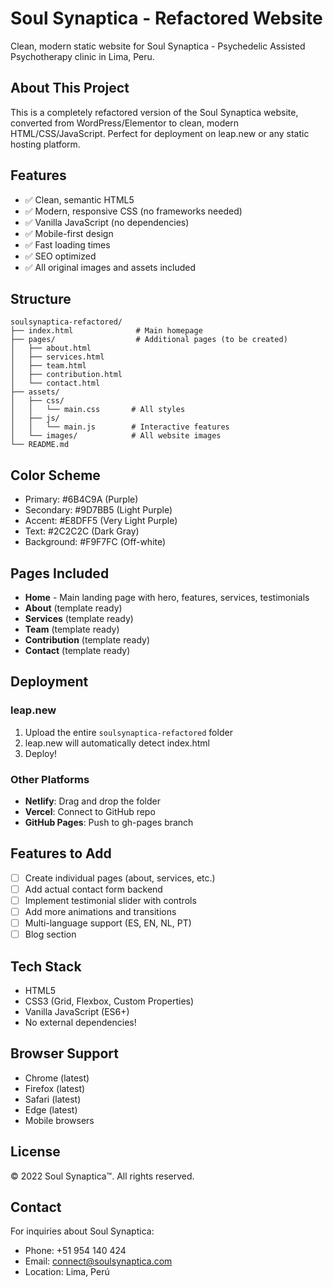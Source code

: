 # Soul Synaptica - Refactored Website

Clean, modern static website for Soul Synaptica - Psychedelic Assisted Psychotherapy clinic in Lima, Peru.

## About This Project

This is a completely refactored version of the Soul Synaptica website, converted from WordPress/Elementor to clean, modern HTML/CSS/JavaScript. Perfect for deployment on leap.new or any static hosting platform.

## Features

- ✅ Clean, semantic HTML5
- ✅ Modern, responsive CSS (no frameworks needed)
- ✅ Vanilla JavaScript (no dependencies)
- ✅ Mobile-first design
- ✅ Fast loading times
- ✅ SEO optimized
- ✅ All original images and assets included

## Structure

```
soulsynaptica-refactored/
├── index.html              # Main homepage
├── pages/                  # Additional pages (to be created)
│   ├── about.html
│   ├── services.html
│   ├── team.html
│   ├── contribution.html
│   └── contact.html
├── assets/
│   ├── css/
│   │   └── main.css       # All styles
│   ├── js/
│   │   └── main.js        # Interactive features
│   └── images/            # All website images
└── README.md

```

## Color Scheme

- Primary: #6B4C9A (Purple)
- Secondary: #9D7BB5 (Light Purple)
- Accent: #E8DFF5 (Very Light Purple)
- Text: #2C2C2C (Dark Gray)
- Background: #F9F7FC (Off-white)

## Pages Included

- **Home** - Main landing page with hero, features, services, testimonials
- **About** (template ready)
- **Services** (template ready)
- **Team** (template ready)
- **Contribution** (template ready)
- **Contact** (template ready)

## Deployment

### leap.new
1. Upload the entire `soulsynaptica-refactored` folder
2. leap.new will automatically detect index.html
3. Deploy!

### Other Platforms
- **Netlify**: Drag and drop the folder
- **Vercel**: Connect to GitHub repo
- **GitHub Pages**: Push to gh-pages branch

## Features to Add

- [ ] Create individual pages (about, services, etc.)
- [ ] Add actual contact form backend
- [ ] Implement testimonial slider with controls
- [ ] Add more animations and transitions
- [ ] Multi-language support (ES, EN, NL, PT)
- [ ] Blog section

## Tech Stack

- HTML5
- CSS3 (Grid, Flexbox, Custom Properties)
- Vanilla JavaScript (ES6+)
- No external dependencies!

## Browser Support

- Chrome (latest)
- Firefox (latest)
- Safari (latest)
- Edge (latest)
- Mobile browsers

## License

© 2022 Soul Synaptica™. All rights reserved.

## Contact

For inquiries about Soul Synaptica:
- Phone: +51 954 140 424
- Email: connect@soulsynaptica.com
- Location: Lima, Perú
